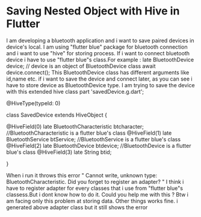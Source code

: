 
# Saving Nested Object with Hive in Flutter

I am developing a bluetooth application and i want to save paired devices in device's local. I am using "flutter blue" package for bluetooth connection and i want to use "hive" for storing process. If i want to connect bluetooth device i have to use "flutter blue"s class.For example :
late BluetoothDevice device;        // device is an object of BluetoothDevice class
await device.connect();
This BluetoothDevice class has different arguments like id,name etc.
if i want to save the device and connect later, as you can see i have to store device as BluetoothDevice type.
I am trying to save the device with this extended hive class
part 'savedDevice.g.dart';

@HiveType(typeId: 0)

class SavedDevice extends HiveObject {

  @HiveField(0)
  late BluetoothCharacteristic btcharacter;   //BluetoothCharacteristic is a flutter blue's class
  @HiveField(1)
  late BluetoothService btService;           //BluetoothService is a flutter blue's class
  @HiveField(2)
  late BluetoothDevice btdevice;             //BluetoothDevice is a flutter blue's class
  @HiveField(3)
  late String btid;

}

When i run it throws this error " Cannot write, unknown type: BluetoothCharacteristic. Did you forget to register an adapter? "
I think i have to register adapter for every classes that i use from "flutter blue"s classess.But i dont know how to do it. Could you help me with this ?
Btw i am facing only this problem at storing data. Other things works fine.
i generated above adapter class but it still shows the error

        